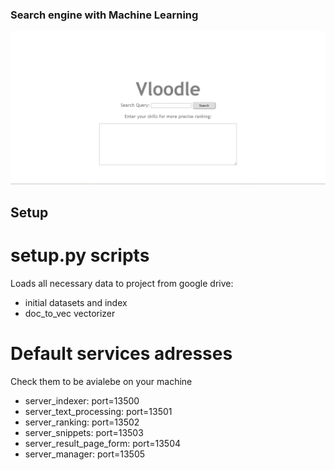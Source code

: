 ### Search engine with Machine Learning
![alt text](https://github.com/Vivikar/jooble_se/blob/master/readme/pics/vloodlelogo.jpg)

## Setup
# setup.py scripts
Loads all necessary data to project from google drive:
- initial datasets and index
- doc_to_vec vectorizer

# Default services adresses
Check them to be avialebe on your machine
- server_indexer: port=13500
- server_text_processing: port=13501
- server_ranking: port=13502
- server_snippets: port=13503
- server_result_page_form: port=13504
- server_manager: port=13505

